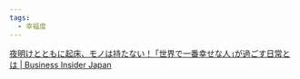 ```yaml
---
tags:
  - 幸福度
---
```

[夜明けとともに起床、モノは持たない！ ｢世界で一番幸せな人｣が過ごす日常とは | Business Insider Japan](https://www.businessinsider.jp/post-160408)

